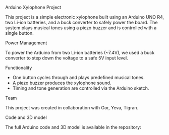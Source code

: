 Arduino Xylophone Project

This project is a simple electronic xylophone built using an Arduino UNO R4, two Li-ion batteries, and a buck converter to safely power the board. 
The system plays musical tones using a piezo buzzer and is controlled with a single button.

Power Management

To power the Arduino from two Li-ion batteries (~7.4V), we used a buck converter to 
step down the voltage to a safe 5V input level.

Functionality

- One button cycles through and plays predefined musical tones.
- A piezo buzzer produces the xylophone sound.
- Timing and tone generation are controlled via the Arduino sketch.

Team

This project was created in collaboration with Gor, Yeva, Tigran.

Code and 3D model

The full Arduino code and 3D model is available in the repository:  
